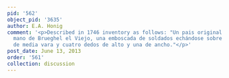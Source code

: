 ```yaml
---
pid: '562'
object_pid: '3635'
author: E.A. Honig
comment: '<p>Described in 1746 inventory as follows: "Un pais original en tabla, de
  mano de Brueghel el Viejo, una emboscada de soldados echándose sobre un convoy,
  de media vara y cuatro dedos de alto y una de ancho."</p>'
post_date: June 13, 2013
order: '561'
collection: discussion
---
```

